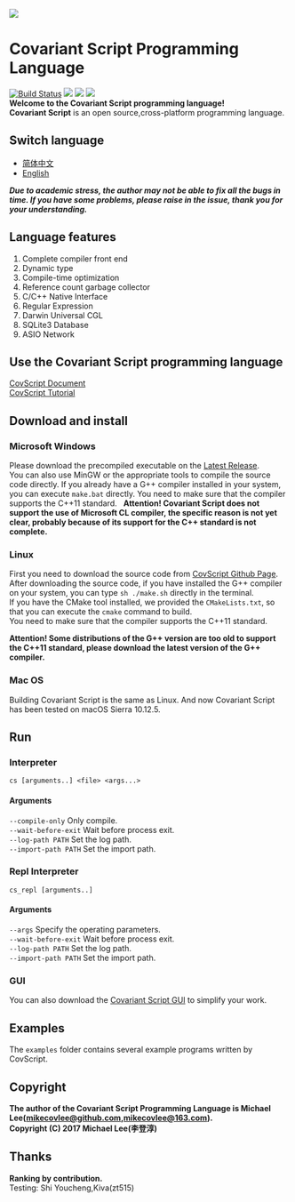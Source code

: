 ![](https://github.com/covscript/covscript/raw/master/icon/covariant_script_wide.png)
# Covariant Script Programming Language #
[![Build Status](https://travis-ci.org/covscript/covscript.svg?branch=master)](https://travis-ci.org/covscript/covscript) [![](https://img.shields.io/badge/GUI%20build-passing-blue.svg)](https://github.com/covscript/covscript-gui/releases/latest) [![](https://img.shields.io/badge/language-C%2B%2B-blue.svg)](http://www.cplusplus.com/) [![](https://img.shields.io/badge/license-AGPL--3.0-blue.svg)](https://github.com/covscript/covscript/blob/master/LICENSE)  
**Welcome to the Covariant Script programming language!**  
**Covariant Script** is an open source,cross-platform programming language.
## Switch language ##
- [简体中文](https://github.com/covscript/covscript/blob/master/README.zh_CN.md)
- [English](https://github.com/covscript/covscript/blob/master/README.md)

***Due to academic stress, the author may not be able to fix all the bugs in time. If you have some problems, please raise in the issue, thank you for your understanding.***
## Language features ##
1. Complete compiler front end
2. Dynamic type
3. Compile-time optimization
4. Reference count garbage collector
5. C/C++ Native Interface
6. Regular Expression
7. Darwin Universal CGL
8. SQLite3 Database
9. ASIO Network

## Use the Covariant Script programming language ##
[CovScript Document](https://github.com/covscript/covscript-docs)  
[CovScript Tutorial](https://github.com/covscript/covscript-tutorial)  
## Download and install ##
### Microsoft Windows ###
Please download the precompiled executable on the [Latest Release](https://github.com/covscript/covscript/releases/latest).   
You can also use MinGW or the appropriate tools to compile the source code directly. If you already have a G++ compiler installed in your system, you can execute `make.bat` directly. You need to make sure that the compiler supports the C++11 standard.  
**Attention! Covariant Script does not support the use of Microsoft CL compiler, the specific reason is not yet clear, probably because of its support for the C++ standard is not complete.**
### Linux ###
First you need to download the source code from [CovScript Github Page](https://github.com/covscript/covscript).  
After downloading the source code, if you have installed the G++ compiler on your system, you can type `sh ./make.sh` directly in the terminal.  
If you have the CMake tool installed, we provided the `CMakeLists.txt`, so that you can execute the `cmake` command to build.  
You need to make sure that the compiler supports the C++11 standard.  

**Attention! Some distributions of the G++ version are too old to support the C++11 standard, please download the latest version of the G++ compiler.**
### Mac OS ###
Building Covariant Script is the same as Linux. And now Covariant Script has been tested on macOS Sierra 10.12.5.
## Run ##
### Interpreter ###
`cs [arguments..] <file> <args...>`  
#### Arguments ####
`--compile-only` Only compile.  
`--wait-before-exit` Wait before process exit.  
`--log-path PATH` Set the log path.  
`--import-path PATH` Set the import path.  
### Repl Interpreter ###
`cs_repl [arguments..]`  
#### Arguments ####
`--args` Specify the operating parameters.  
`--wait-before-exit` Wait before process exit.  
`--log-path PATH` Set the log path.  
`--import-path PATH` Set the import path.  
### GUI ###
You can also download the [Covariant Script GUI](https://github.com/covscript/covscript-gui/releases/latest) to simplify your work.
## Examples ##
The `examples` folder contains several example programs written by CovScript.
## Copyright ##
**The author of the Covariant Script Programming Language is Michael Lee(mikecovlee@github.com,mikecovlee@163.com).**  
**Copyright (C) 2017 Michael Lee(李登淳)**  
## Thanks ##
**Ranking by contribution.**  
Testing: Shi Youcheng,Kiva(zt515)  
